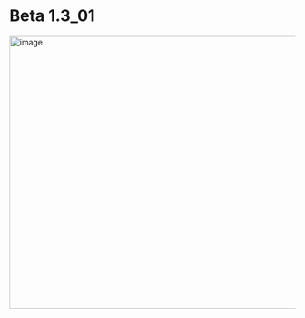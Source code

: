 # Beta 1.3_01
<img width="854" height="480" alt="image" src="https://raw.githubusercontent.com/EaglerPorts/b1.3_01z/refs/heads/main/img/mainmenu.png" />